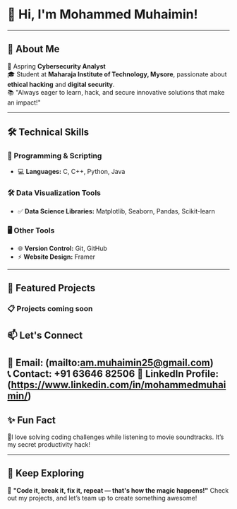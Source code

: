 # 👋 Hi, I'm Mohammed Muhaimin!  

---

## 🚀 About Me  
🌟 Aspring **Cybersecurity Analyst**  
🎓 Student at **Maharaja Institute of Technology, Mysore**, passionate about **ethical hacking** and **digital security**.  
📚 "Always eager to learn, hack, and secure innovative solutions that make an impact!"

---

## 🛠️ Technical Skills  

### 🚦 Programming & Scripting  
- 💻 **Languages:** C, C++, Python, Java  

### 🛠️ Data Visualization Tools  
- ✅ **Data Science Libraries:** Matplotlib, Seaborn, Pandas, Scikit-learn

### 🖥️ Other Tools  
- 🌐 **Version Control:** Git, GitHub  
- ⚡ **Website Design:** Framer  

---

## 🌟 Featured Projects  

### 📋 **Projects coming soon**  


## 📫 Let's Connect  

💌 **Email:** (mailto:am.muhaimin25@gmail.com)  
📞 **Contact:** +91 63646 82506
💼 **LinkedIn** Profile: (https://www.linkedin.com/in/mohammedmuhaimin/)
---

## ✨ Fun Fact  

🧠I love solving coding challenges while listening to movie soundtracks. It’s my secret productivity hack!  

---

## 🌟 Keep Exploring  

🎯 **"Code it, break it, fix it, repeat — that's how the magic happens!"** 
Check out my projects, and let’s team up to create something awesome!

